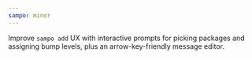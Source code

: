 ```yaml
---
sampo: minor
---
```


Improve `sampo add` UX with interactive prompts for picking packages and assigning bump levels, plus an arrow-key-friendly message editor.
